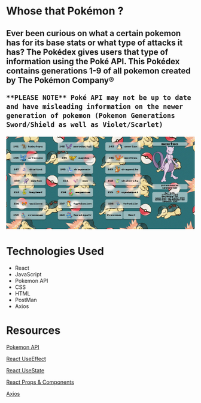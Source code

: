 # Whose that Pokémon ?
<h2>
    Ever been curious on what a certain pokemon has for its base stats or what type of attacks it has? 
    The Pokédex gives users that type of information using the Poké API. 
    This Pokédex contains generations 1-9 of all pokemon created by The Pokémon Company®
    
    **PLEASE NOTE** Poké API may not be up to date and have misleading information on the newer generation of pokemon (Pokemon Generations Sword/Shield as well as Violet/Scarlet)

</h2>

<img src="public/images/pokedex-preview.png">

# Technologies Used
* React
* JavaScript
* Pokemon API
* CSS
* HTML   
* PostMan
* Axios

# Resources
[Pokemon API](https://pokeapi.co/)

[React UseEffect](https://legacy.reactjs.org/docs/hooks-effect.html)

[React UseState](https://legacy.reactjs.org/docs/hooks-state.html)

[React Props & Components](https://react.dev/learn/passing-props-to-a-component)

[Axios](https://axios-http.com/docs/intro)

